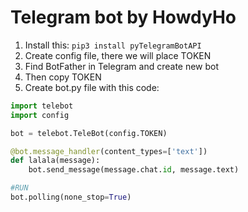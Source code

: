 # Telegram bot by HowdyHo

1. Install this: `pip3 install pyTelegramBotAPI`
2. Create config file, there we will place TOKEN
3. Find BotFather in Telegram and create new bot
4. Then copy TOKEN
5. Create bot.py file with this code:
```python
import telebot
import config

bot = telebot.TeleBot(config.TOKEN)

@bot.message_handler(content_types=['text'])
def lalala(message):
    bot.send_message(message.chat.id, message.text)

#RUN
bot.polling(none_stop=True)
```

